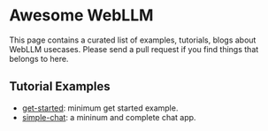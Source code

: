 # Awesome WebLLM

This page contains a curated list of examples, tutorials, blogs about WebLLM usecases.
Please send a pull request if you find things that belongs to here.

## Tutorial Examples

- [get-started](get-started): minimum get started example.
- [simple-chat](simple-chat): a mininum and complete chat app.

